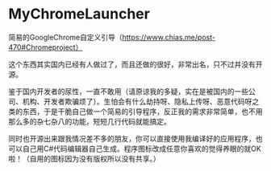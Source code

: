 # MyChromeLauncher
简易的GoogleChrome自定义引导（https://www.chias.me/post-470#Chromeproject）

这个东西其实国内已经有人做过了，而且还做的很好，非常出名，只不过并没有开源。

鉴于国内开发者的尿性，一直不敢用（请原谅我的多疑，实在是被国内的一些公司、机构、开发者欺骗烦了）。生怕会有什么劫持呀、隐私上传呀、恶意代码呀之类的东西，于是干脆自己做一个简易的引导程序，反正我的需求非常简单，也不用那么多的杂七杂八的功能，短短几行代码就能搞定。

同时也开源出来跟我情况差不多的朋友，你可以直接使用我编译好的应用程序，也可以自己用C#代码编辑器自己生成。程序图标改成任意你喜欢的觉得养眼的就OK啦！（自用的图标因为没有版权所以没有共享。）

